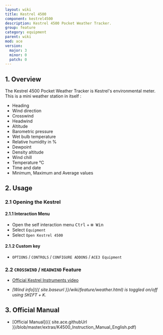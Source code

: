 ```yaml
---
layout: wiki
title: Kestrel 4500
component: kestrel4500
description: Kestrel 4500 Pocket Weather Tracker.
group: feature
category: equipment
parent: wiki
mod: ace
version:
  major: 3
  minor: 0
  patch: 0
---
```


## 1. Overview

The Kestrel 4500 Pocket Weather Tracker is Kestrel's environmental meter. This is a mini weather station in itself :
- Heading
- Wind direction
- Crosswind
- Headwind
- Altitude
- Barometric pressure
- Wet bulb temperature
- Relative humidity in %
- Dewpoint
- Density altitude
- Wind chill
- Temperature °C
- Time and date
- Minimum, Maximum and Average values


## 2. Usage

### 2.1 Opening the Kestrel

#### 2.1.1 Interaction Menu

- Open the self interaction menu <kbd>Ctrl</kbd> + <kbd>⊞&nbsp;Win</kbd>
- Select `Equipment`
- Select `Open Kestrel 4500`

#### 2.1.2 Custom key

- `OPTIONS` / `CONTROLS` / `CONFIGURE ADDONS` / `ACE3 Equipment`

### 2.2 `CROSSWIND` / `HEADWIND` Feature

- [Official Kestrel Instruments video](https://www.youtube.com/watch?v=4Q_qgXwlRqk)

- *[Wind info]({{ site.baseurl }}/wiki/feature/weather.html) is toggled on/off using <kbd>SHIFT</kbd> + <kbd>K</kbd>.*


## 3. Official Manual

- [Official Manual]({{ site.ace.githubUrl }}/blob/master/extras/K4500_Instruction_Manual_English.pdf)
